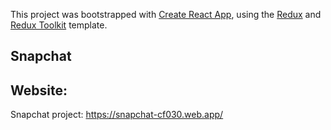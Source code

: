 This project was bootstrapped with [Create React App](https://github.com/facebook/create-react-app), using the [Redux](https://redux.js.org/) and [Redux Toolkit](https://redux-toolkit.js.org/) template.

## Snapchat

## Website: 
Snapchat project:
https://snapchat-cf030.web.app/
